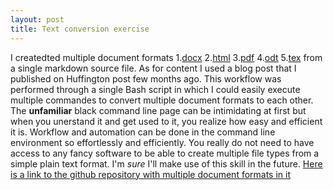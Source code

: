 ```yaml
---
layout: post
title: Text conversion exercise
---
```

I createdted multiple document formats 
 1.[docx](https://github.com/sepideharc/convert-documents/blob/master/myblogpost.docx)
 2.[html](https://github.com/sepideharc/convert-documents/blob/master/myblogpost.html)
 3.[pdf](https://github.com/sepideharc/convert-documents/blob/master/myblogpost.pdf)
 4.[odt](https://github.com/sepideharc/convert-documents/blob/master/myblogpost.odt)
 5.[tex](https://github.com/sepideharc/convert-documents/blob/master/myblogpost.tex)
 from a single markdown source file. As for content I used a blog post that I published on Huffington post few months ago.
This workflow was performed  through a single Bash script in which I could easily execute multiple commandes to convert multiple document formats to each other.
The **unfamiliar** black command line page can be intimidating at first but when you unerstand it and get used to it, you realize how easy and efficient it is. Workflow and automation can be done in the command line environment so effortlessly and efficiently. You really do not need to have access to any fancy software to be able to create multiple file types from a simple plain text format. 
 I'm *sure* I'll make use of this skill in the future.
[Here is a link to the github repository with multiple document formats in it](https://github.com/sepideharc/convert-documents)

